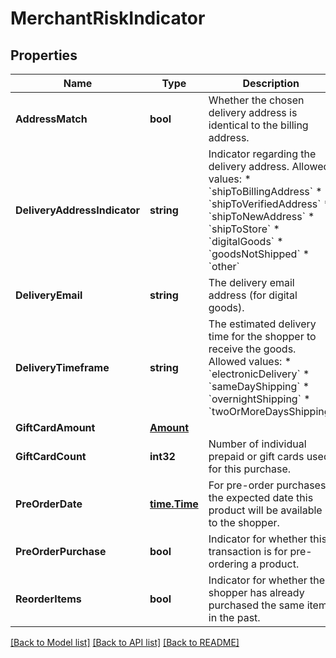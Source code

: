 # MerchantRiskIndicator

## Properties

Name | Type | Description | Notes
------------ | ------------- | ------------- | -------------
**AddressMatch** | **bool** | Whether the chosen delivery address is identical to the billing address. | [optional] 
**DeliveryAddressIndicator** | **string** | Indicator regarding the delivery address. Allowed values: * &#x60;shipToBillingAddress&#x60; * &#x60;shipToVerifiedAddress&#x60; * &#x60;shipToNewAddress&#x60; * &#x60;shipToStore&#x60; * &#x60;digitalGoods&#x60; * &#x60;goodsNotShipped&#x60; * &#x60;other&#x60; | [optional] 
**DeliveryEmail** | **string** | The delivery email address (for digital goods). | [optional] 
**DeliveryTimeframe** | **string** | The estimated delivery time for the shopper to receive the goods. Allowed values: * &#x60;electronicDelivery&#x60; * &#x60;sameDayShipping&#x60; * &#x60;overnightShipping&#x60; * &#x60;twoOrMoreDaysShipping&#x60; | [optional] 
**GiftCardAmount** | [**Amount**](Amount.md) |  | [optional] 
**GiftCardCount** | **int32** | Number of individual prepaid or gift cards used for this purchase. | [optional] 
**PreOrderDate** | [**time.Time**](time.Time.md) | For pre-order purchases, the expected date this product will be available to the shopper. | [optional] 
**PreOrderPurchase** | **bool** | Indicator for whether this transaction is for pre-ordering a product. | [optional] 
**ReorderItems** | **bool** | Indicator for whether the shopper has already purchased the same items in the past. | [optional] 

[[Back to Model list]](../README.md#documentation-for-models) [[Back to API list]](../README.md#documentation-for-api-endpoints) [[Back to README]](../README.md)


